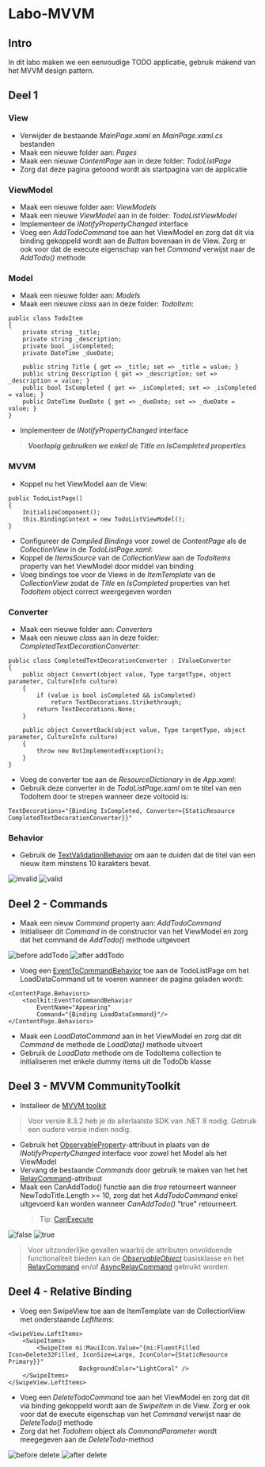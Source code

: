 # Labo-MVVM
## Intro
In dit labo maken we een eenvoudige TODO applicatie, gebruik makend van het MVVM design pattern.

## Deel 1 
### View 
- Verwijder de bestaande *MainPage.xaml* en *MainPage.xaml.cs* bestanden
- Maak een nieuwe folder aan: *Pages*
- Maak een nieuwe *ContentPage* aan in deze folder: *TodoListPage*
- Zorg dat deze pagina getoond wordt als startpagina van de applicatie

### ViewModel
- Maak een nieuwe folder aan: *ViewModels*
- Maak een nieuwe *ViewModel* aan in de folder: *TodoListViewModel*
- Implementeer de *INotifyPropertyChanged* interface 
- Voeg een *AddTodoCommand* toe aan het ViewModel en zorg dat dit via binding gekoppeld wordt aan de *Button* bovenaan in de View. Zorg er ook voor dat de execute eigenschap van het *Command* verwijst naar de *AddTodo()* methode

### Model
- Maak een nieuwe folder aan: *Models*
- Maak een nieuwe *class* aan in deze folder: *TodoItem*:
```
public class TodoItem
{
    private string _title;
    private string _description;
    private bool _isCompleted;
    private DateTime _dueDate;

    public string Title { get => _title; set => _title = value; }
    public string Description { get => _description; set => _description = value; }
    public bool IsCompleted { get => _isCompleted; set => _isCompleted = value; }
    public DateTime DueDate { get => _dueDate; set => _dueDate = value; }
}
```
- Implementeer de *INotifyPropertyChanged* interface 
> ***Voorlopig gebruiken we enkel de Title en IsCompleted properties***

### MVVM
- Koppel nu het ViewModel aan de View:
```
public TodoListPage()
{
	InitializeComponent();
	this.BindingContext = new TodoListViewModel();
}
```
- Configureer de *Compiled Bindings* voor zowel de *ContentPage* als de *CollectionView* in de *TodoListPage.xaml*:
- Koppel de *ItemsSource* van de *CollectionView* aan de *TodoItems* property van het ViewModel door middel van binding
- Voeg bindings toe voor de Views in de *ItemTemplate* van de *CollectionView* zodat de *Title* en *IsCompleted* properties van het *TodoItem* object correct weergegeven worden

### Converter
- Maak een nieuwe folder aan: *Converters*
- Maak een nieuwe *class* aan in deze folder: *CompletedTextDecorationConverter*:
```
public class CompletedTextDecorationConverter : IValueConverter
{
    public object Convert(object value, Type targetType, object parameter, CultureInfo culture)
    {
        if (value is bool isCompleted && isCompleted)
            return TextDecorations.Strikethrough;
        return TextDecorations.None;
    }

    public object ConvertBack(object value, Type targetType, object parameter, CultureInfo culture)
    {
        throw new NotImplementedException();
    }
}
```
- Voeg de converter toe aan de *ResourceDictionary* in de *App.xaml*:
- Gebruik deze converter in de *TodoListPage.xaml* om te titel van een TodoItem door te strepen wanneer deze voltooid is:
```
TextDecorations="{Binding IsCompleted, Converter={StaticResource CompletedTextDecorationConverter}}"
```

### Behavior
- Gebruik de [TextValidationBehavior](https://learn.microsoft.com/nl-nl/dotnet/communitytoolkit/maui/behaviors/text-validation-behavior) om aan te duiden dat de titel van een nieuw item minstens 10 karakters bevat. 

![invalid](media/invalid.png)
![valid](media/valid.png)

## Deel 2 - Commands
- Maak een nieuw *Command* property aan: *AddTodoCommand*
- Initialiseer dit *Command* in de constructor van het ViewModel en zorg dat het command de *AddTodo()* methode uitgevoert

![before addTodo](media/addtodo.png)
![after addTodo](media/addedtodo.png)

- Voeg een [EventToCommandBehavior](https://learn.microsoft.com/nl-nl/dotnet/communitytoolkit/maui/behaviors/event-to-command-behavior) toe aan de TodoListPage om het LoadDataCommand uit te voeren wanneer de pagina geladen wordt:
```
<ContentPage.Behaviors>
    <toolkit:EventToCommandBehavior 
        EventName="Appearing"
        Command="{Binding LoadDataCommand}"/>
</ContentPage.Behaviors>
```
- Maak een *LoadDataCommand* aan in het ViewModel en zorg dat dit *Command* de methode de *LoadData()* methode uitvoert
- Gebruik de *LoadData* methode om de TodoItems collection te initialiseren met enkele dummy items uit de TodoDb klasse

## Deel 3 - MVVM CommunityToolkit
- Installeer de [MVVM toolkit](https://learn.microsoft.com/nl-nl/dotnet/communitytoolkit/mvvm/#getting-started)
> Voor versie 8.3.2 heb je de allerlaatste SDK van .NET 8 nodig. Gebruik een oudere versie indien nodig.

- Gebruik het [ObservableProperty](https://learn.microsoft.com/en-us/dotnet/communitytoolkit/mvvm/generators/observableproperty)-attribuut in plaats van de *INotifyPropertyChanged* interface voor zowel het Model als het ViewModel
- Vervang de bestaande *Commands* door gebruik te maken van het het [RelayCommand](https://learn.microsoft.com/en-us/dotnet/communitytoolkit/mvvm/generators/relaycommand)-attribuut
- Maak een CanAddTodo() functie aan die *true* retourneert wanneer NewTodoTitle.Length >= 10, zorg dat het *AddTodoCommand* enkel uitgevoerd kan worden wanneer *CanAddTodo()* "true" retourneert.  
  > Tip: [CanExecute](https://learn.microsoft.com/en-us/dotnet/communitytoolkit/mvvm/generators/relaycommand#enabling-and-disabling-commands)

![false](media/cannotexecute.png)
![true](media/canexecute.png)

> Voor uitzonderlijke gevallen waarbij de attributen onvoldoende functionaliteit bieden kan de *[ObservableObject](https://learn.microsoft.com/nl-nl/dotnet/communitytoolkit/mvvm/observableobject)* basisklasse en het [RelayCommand](https://learn.microsoft.com/en-us/dotnet/communitytoolkit/mvvm/relaycommand) en/of [AsyncRelayCommand](https://learn.microsoft.com/nl-nl/dotnet/communitytoolkit/mvvm/asyncrelaycommand) gebruikt worden.

## Deel 4 - Relative Binding
- Voeg een SwipeView toe aan de ItemTemplate van de CollectionView met onderstaande *LeftItems*:
```
<SwipeView.LeftItems>
    <SwipeItems>
        <SwipeItem mi:MauiIcon.Value="{mi:FluentFilled Icon=Delete32Filled, IconSize=Large, IconColor={StaticResource Primary}}"
                    BackgroundColor="LightCoral" />
    </SwipeItems>
</SwipeView.LeftItems>
```
- Voeg een *DeleteTodoCommand* toe aan het ViewModel en zorg dat dit via binding gekoppeld wordt aan de *SwipeItem* in de View. Zorg er ook voor dat de execute eigenschap van het *Command* verwijst naar de *DeleteTodo()* methode
- Zorg dat het *TodoItem* object als *CommandParameter* wordt meegegeven aan de *DeleteTodo*-method

![before delete](media/deletetodo.png)
![after delete](media/deletedtodo.png)